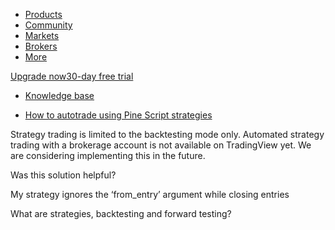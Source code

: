 -   [Products](https://www.tradingview.com/chart/)
-   [Community](https://www.tradingview.com/ideas/)
-   [Markets](https://www.tradingview.com/markets/)
-   [Brokers](https://www.tradingview.com/brokers/)
-   [More](https://www.tradingview.com/support/)

[Upgrade now30-day free trial](https://www.tradingview.com/pricing/?source=header_go_pro_button&feature=Buy%20Trial)

-   [Knowledge base](https://www.tradingview.com/)

-   [How to autotrade using Pine Script strategies](https://www.tradingview.com/support/solutions/43000481026-how-to-autotrade-using-pine-script-strategies/)

Strategy trading is limited to the backtesting mode only. Automated strategy trading with a brokerage account is not available on TradingView yet. We are considering implementing this in the future.

Was this solution helpful?

My strategy ignores the ‘from\_entry’ argument while closing entries

What are strategies, backtesting and forward testing?